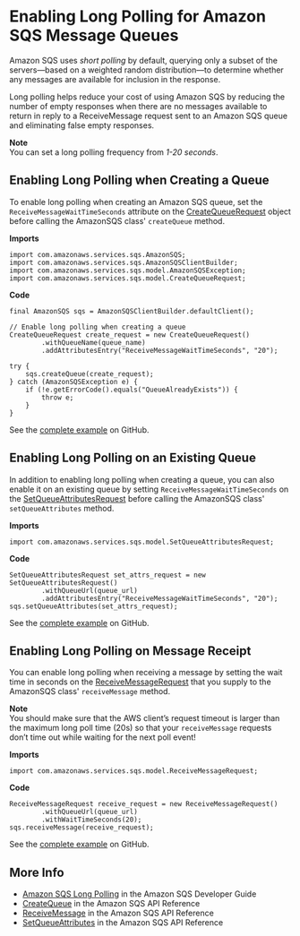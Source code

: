 # Enabling Long Polling for Amazon SQS Message Queues<a name="examples-sqs-long-polling"></a>

 Amazon SQS uses *short polling* by default, querying only a subset of the servers—​based on a weighted random distribution—​to determine whether any messages are available for inclusion in the response\.

Long polling helps reduce your cost of using Amazon SQS by reducing the number of empty responses when there are no messages available to return in reply to a ReceiveMessage request sent to an Amazon SQS queue and eliminating false empty responses\.

**Note**  
You can set a long polling frequency from *1\-20 seconds*\.

## Enabling Long Polling when Creating a Queue<a name="sqs-long-polling-create-queue"></a>

To enable long polling when creating an Amazon SQS queue, set the `ReceiveMessageWaitTimeSeconds` attribute on the [CreateQueueRequest](https://docs.aws.amazon.com/sdk-for-java/v1/reference/com/amazonaws/services/sqs/model/CreateQueueRequest.html) object before calling the AmazonSQS class' `createQueue` method\.

 **Imports** 

```
import com.amazonaws.services.sqs.AmazonSQS;
import com.amazonaws.services.sqs.AmazonSQSClientBuilder;
import com.amazonaws.services.sqs.model.AmazonSQSException;
import com.amazonaws.services.sqs.model.CreateQueueRequest;
```

 **Code** 

```
final AmazonSQS sqs = AmazonSQSClientBuilder.defaultClient();

// Enable long polling when creating a queue
CreateQueueRequest create_request = new CreateQueueRequest()
        .withQueueName(queue_name)
        .addAttributesEntry("ReceiveMessageWaitTimeSeconds", "20");

try {
    sqs.createQueue(create_request);
} catch (AmazonSQSException e) {
    if (!e.getErrorCode().equals("QueueAlreadyExists")) {
        throw e;
    }
}
```

See the [complete example](https://github.com/awsdocs/aws-doc-sdk-examples/blob/master/java/example_code/sqs/src/main/java/aws/example/sqs/LongPolling.java) on GitHub\.

## Enabling Long Polling on an Existing Queue<a name="sqs-long-polling-existing-queue"></a>

In addition to enabling long polling when creating a queue, you can also enable it on an existing queue by setting `ReceiveMessageWaitTimeSeconds` on the [SetQueueAttributesRequest](https://docs.aws.amazon.com/sdk-for-java/v1/reference/com/amazonaws/services/sqs/model/SetQueueAttributesRequest.html) before calling the AmazonSQS class' `setQueueAttributes` method\.

 **Imports** 

```
import com.amazonaws.services.sqs.model.SetQueueAttributesRequest;
```

 **Code** 

```
SetQueueAttributesRequest set_attrs_request = new SetQueueAttributesRequest()
        .withQueueUrl(queue_url)
        .addAttributesEntry("ReceiveMessageWaitTimeSeconds", "20");
sqs.setQueueAttributes(set_attrs_request);
```

See the [complete example](https://github.com/awsdocs/aws-doc-sdk-examples/blob/master/java/example_code/sqs/src/main/java/aws/example/sqs/LongPolling.java) on GitHub\.

## Enabling Long Polling on Message Receipt<a name="sqs-long-polling-receive-message"></a>

You can enable long polling when receiving a message by setting the wait time in seconds on the [ReceiveMessageRequest](https://docs.aws.amazon.com/sdk-for-java/v1/reference/com/amazonaws/services/sqs/model/ReceiveMessageRequest.html) that you supply to the AmazonSQS class' `receiveMessage` method\.

**Note**  
You should make sure that the AWS client’s request timeout is larger than the maximum long poll time \(20s\) so that your `receiveMessage` requests don’t time out while waiting for the next poll event\!

 **Imports** 

```
import com.amazonaws.services.sqs.model.ReceiveMessageRequest;
```

 **Code** 

```
ReceiveMessageRequest receive_request = new ReceiveMessageRequest()
        .withQueueUrl(queue_url)
        .withWaitTimeSeconds(20);
sqs.receiveMessage(receive_request);
```

See the [complete example](https://github.com/awsdocs/aws-doc-sdk-examples/blob/master/java/example_code/sqs/src/main/java/aws/example/sqs/LongPolling.java) on GitHub\.

## More Info<a name="more-info"></a>
+  [Amazon SQS Long Polling](https://docs.aws.amazon.com/AWSSimpleQueueService/latest/SQSDeveloperGuide/sqs-long-polling.html) in the Amazon SQS Developer Guide
+  [CreateQueue](http://docs.aws.amazon.com/AWSSimpleQueueService/latest/APIReference/API_CreateQueue.html) in the Amazon SQS API Reference
+  [ReceiveMessage](http://docs.aws.amazon.com/AWSSimpleQueueService/latest/APIReference/API_ReceiveMessage.html) in the Amazon SQS API Reference
+  [SetQueueAttributes](http://docs.aws.amazon.com/AWSSimpleQueueService/latest/APIReference/API_SetQueueAttributes.html) in the Amazon SQS API Reference
